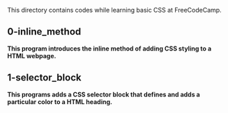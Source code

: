 This directory contains codes while learning basic CSS at FreeCodeCamp.

## 0-inline_method
**This program introduces the inline method of adding CSS styling to a HTML webpage.**

## 1-selector_block
**This programs adds a CSS selector block that defines and adds a particular color to a HTML heading.**
